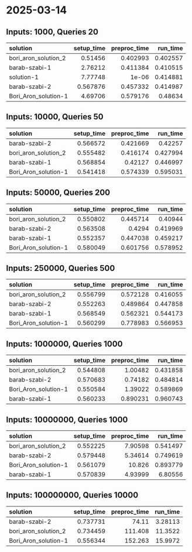 # 2025-03-14

## Inputs: 1000, Queries 20

| solution             |   setup_time |   preproc_time |   run_time |
|:---------------------|-------------:|---------------:|-----------:|
| bori_aron_solution_2 |     0.51456  |       0.402993 |   0.402557 |
| barab-szabi-1        |     2.76212  |       0.411384 |   0.410515 |
| solution-1           |     7.77748  |       1e-06    |   0.414881 |
| barab-szabi-2        |     0.567876 |       0.457332 |   0.414987 |
| Bori_Aron_solution-1 |     4.69706  |       0.579176 |   0.48634  |

## Inputs: 10000, Queries 50

| solution             |   setup_time |   preproc_time |   run_time |
|:---------------------|-------------:|---------------:|-----------:|
| barab-szabi-2        |     0.566572 |       0.421669 |   0.42257  |
| bori_aron_solution_2 |     0.555482 |       0.416174 |   0.427994 |
| barab-szabi-1        |     0.568854 |       0.42127  |   0.446997 |
| Bori_Aron_solution-1 |     0.541418 |       0.574339 |   0.595031 |

## Inputs: 50000, Queries 200

| solution             |   setup_time |   preproc_time |   run_time |
|:---------------------|-------------:|---------------:|-----------:|
| bori_aron_solution_2 |     0.550802 |       0.445714 |   0.40944  |
| barab-szabi-2        |     0.563508 |       0.4294   |   0.419969 |
| barab-szabi-1        |     0.552357 |       0.447038 |   0.459217 |
| Bori_Aron_solution-1 |     0.580049 |       0.601756 |   0.578952 |

## Inputs: 250000, Queries 500

| solution             |   setup_time |   preproc_time |   run_time |
|:---------------------|-------------:|---------------:|-----------:|
| bori_aron_solution_2 |     0.556799 |       0.572128 |   0.416055 |
| barab-szabi-2        |     0.552263 |       0.489864 |   0.447858 |
| barab-szabi-1        |     0.568549 |       0.562321 |   0.544173 |
| Bori_Aron_solution-1 |     0.560299 |       0.778983 |   0.566953 |

## Inputs: 1000000, Queries 1000

| solution             |   setup_time |   preproc_time |   run_time |
|:---------------------|-------------:|---------------:|-----------:|
| bori_aron_solution_2 |     0.544808 |       1.00482  |   0.431858 |
| barab-szabi-2        |     0.570683 |       0.74182  |   0.484814 |
| Bori_Aron_solution-1 |     0.550584 |       1.39022  |   0.589869 |
| barab-szabi-1        |     0.560233 |       0.890231 |   0.960743 |

## Inputs: 10000000, Queries 1000

| solution             |   setup_time |   preproc_time |   run_time |
|:---------------------|-------------:|---------------:|-----------:|
| bori_aron_solution_2 |     0.552225 |        7.90598 |   0.541497 |
| barab-szabi-2        |     0.579448 |        5.34614 |   0.749619 |
| Bori_Aron_solution-1 |     0.561079 |       10.826   |   0.893779 |
| barab-szabi-1        |     0.570839 |        4.93999 |   6.80556  |

## Inputs: 100000000, Queries 10000

| solution             |   setup_time |   preproc_time |   run_time |
|:---------------------|-------------:|---------------:|-----------:|
| barab-szabi-2        |     0.737731 |         74.11  |    3.28113 |
| bori_aron_solution_2 |     0.734459 |        111.408 |   11.3522  |
| Bori_Aron_solution-1 |     0.556344 |        152.263 |   15.9972  |